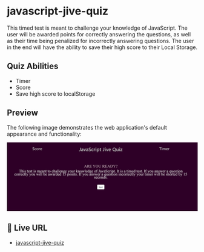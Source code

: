 # javascript-jive-quiz

This timed test is meant to challenge your knowledge of JavaScript. The user will be awarded points for correctly answering the questions, as well as their time being penalized for incorrectly answering questions. The user in the end will have the ability to save their high score to their Local Storage.

## Quiz Abilities

* Timer
* Score
* Save high score to localStorage

## Preview

The following image demonstrates the web application's default appearance and functionality:

![Screenshot of live URL](./assets/images/quiz-preview.jpg)

## 📝 Live URL

* [javascript-jive-quiz](https://kcaseychamberlain.github.io/javascript-jive-quiz/)
